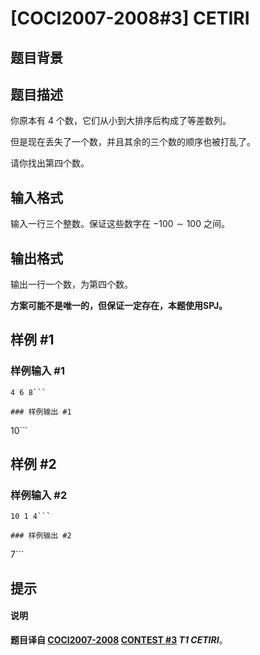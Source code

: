 # [COCI2007-2008#3] CETIRI

## 题目背景



## 题目描述

你原本有 $4$ 个数，它们从小到大排序后构成了等差数列。

但是现在丢失了一个数，并且其余的三个数的顺序也被打乱了。

请你找出第四个数。

## 输入格式

输入一行三个整数。保证这些数字在 $-100\sim 100$ 之间。

## 输出格式

输出一行一个数，为第四个数。

**方案可能不是唯一的，但保证一定存在，本题使用SPJ。**

## 样例 #1

### 样例输入 #1
```
4 6 8```

### 样例输出 #1

```
10```

## 样例 #2

### 样例输入 #2
```
10 1 4```

### 样例输出 #2

```
7```

## 提示

#### 说明

**题目译自 [COCI2007-2008](https://hsin.hr/coci/archive/2007_2008/) [CONTEST #3](https://hsin.hr/coci/archive/2007_2008/contest3_tasks.pdf) *T1 CETIRI***。

